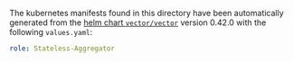 The kubernetes manifests found in this directory have been automatically generated
from the [helm chart `vector/vector`](https://github.com/vectordotdev/helm-charts/tree/master/charts/vector)
version 0.42.0 with the following `values.yaml`:

```yaml
role: Stateless-Aggregator
```
